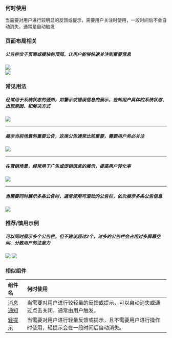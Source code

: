 

### 何时使用

当需要对用户进行较明显的反馈或提示，需要用户关注时使用，一段时间后不会自动消失，通常是自动触发

### 页面布局相关

##### 公告栏位于页面或模块的顶部，让用户能够快速关注到重要信息

<div class="legend">
  <div class="item">
    <img src="https://oteam-tdesign-1258344706.cos.ap-guangzhou.myqcloud.com/site/design/mobile-guide/NoticeBar%201-1.png" />
  </div>

  <div class="item">
    <img src="https://oteam-tdesign-1258344706.cos.ap-guangzhou.myqcloud.com/site/design/mobile-guide/NoticeBar%201-2.png" />
  </div>
</div>


### 常见用法

##### 经常用于系统状态的通知，如警示或错误信息的展示，告知用户具体的系统状态、出现原因、和解决方式

<div class="legend">
  <div class="item">
    <img src="https://oteam-tdesign-1258344706.cos.ap-guangzhou.myqcloud.com/site/design/mobile-guide/NoticeBar%202.png" />
  </div>
</div>  

<hr />

##### 展示当前场景的重要公告，这类公告通常比较重要，需要用户务必关注

<div class="legend">
  <div class="item">
    <img src="https://oteam-tdesign-1258344706.cos.ap-guangzhou.myqcloud.com/site/design/mobile-guide/NoticeBar%203.gif" />
  </div>
</div>  

<hr />

##### 在营销场景，经常用于广告或促销信息的展示，提高用户转化率

<div class="legend">
  <div class="item">
    <img src="https://oteam-tdesign-1258344706.cos.ap-guangzhou.myqcloud.com/site/design/mobile-guide/NoticeBar%204.png" />
  </div>
</div>  

<hr />

##### 当需要同时展示多条公告时，通常使用可滚动的公告栏，依次展示多条公告信息

<div class="legend">
  <div class="item">
    <img src="https://oteam-tdesign-1258344706.cos.ap-guangzhou.myqcloud.com/site/design/mobile-guide/NoticeBar%205.gif" />
  </div>
</div>  


### 推荐/慎用示例

##### 可以同时展示多个公告栏，但不建议超过2个，过多的公告栏会占用过多屏幕空间、分散用户的注意力

<div class="legend">
  <div class="item">
    <img src="https://oteam-tdesign-1258344706.cos.ap-guangzhou.myqcloud.com/site/design/mobile-guide/NoticeBar%206.png" />
    <img class="tag" src="https://oteam-tdesign-1258344706.cos.ap-guangzhou.myqcloud.com/site/doc/bad.png" />
  </div>
</div>


### 相似组件

| 组件名 | 何时使用                             |
| :----- | :----------------------------------- |
| [消息通知](./message) |当需要对用户进行较轻量的反馈或提示，可以自动消失或通过点击关闭，通常由用户触发。|
| [轻提示](./toast) |当需要对用户进行轻量反馈或提示，且不需要用户进行操作时使用，轻提示会在一段时间后自动消失。|

